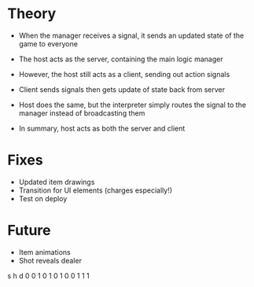 # Theory

- When the manager receives a signal, it sends an updated state of the game to everyone
- The host acts as the server, containing the main logic manager
- However, the host still acts as a client, sending out action signals
- Client sends signals then gets update of state back from server
- Host does the same, but the interpreter simply routes the signal to the manager instead of broadcasting them

- In summary, host acts as both the server and client

# Fixes

- Updated item drawings
- Transition for UI elements (charges especially!)
- Test on deploy

# Future

- Item animations
- Shot reveals dealer

s h d
0 0 1
0 1 0
1 0 0
1 1 1
